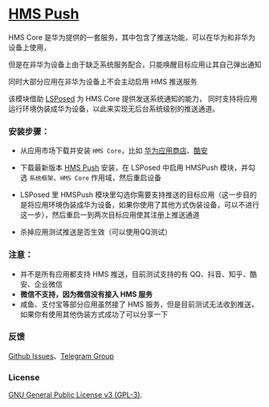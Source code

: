 [HMS Push](https://github.com/fei-ke/HMSPush)
===

HMS Core 是华为提供的一套服务，其中包含了推送功能，可以在华为和非华为设备上使用，

但是在非华为设备上由于缺乏系统服务配合，只能唤醒目标应用让其自己弹出通知    

同时大部分应用在非华为设备上不会主动启用 HMS 推送服务

该模块借助 [LSPosed](https://github.com/LSPosed/LSPosed) 为 HMS Core 提供发送系统通知的能力，
同时支持将应用运行环境伪装成华为设备，以此来实现无后台系统级别的推送通道。

### 安装步骤：
- 从应用市场下载并安装 `HMS Core`，比如 [华为应用商店](https://appgallery.huawei.com/app/C10132067)、[酷安](https://www.coolapk.com/apk/com.huawei.hwid)

- 下载最新版本 [HMS Push](https://github.com/Xposed-Modules-Repo/one.yufz.hmspush/releases/latest) 安装，在 LSPosed 中启用 HMSPush 模块，并勾选 `系统框架`、`HMS Core` 作用域，然后重启设备

- LSPosed 里 HMSPush 模块里勾选你需要支持推送的目标应用（这一步目的是将应用环境伪装成华为设备，如果你使用了其他方式伪装设备，可以不进行这一步），然后重启一到两次目标应用使其注册上推送通道

- 杀掉应用测试推送是否生效（可以使用QQ测试）
　　
### 注意：
- 并不是所有应用都支持 HMS 推送，目前测试支持的有 QQ、抖音、知乎、酷安、企业微信
- **微信不支持，因为微信没有接入 HMS 服务**
- 咸鱼、支付宝等部分应用虽然接了 HMS 服务，但是目前测试无法收到推送，如果你有使用其他伪装方式成功了可以分享一下

### 反馈
[Github Issues](https://github.com/fei-ke/HMSPush/issues)、[Telegram Group](https://t.me/HMSPush)

### License
[GNU General Public License v3 (GPL-3)](http://www.gnu.org/copyleft/gpl.html).